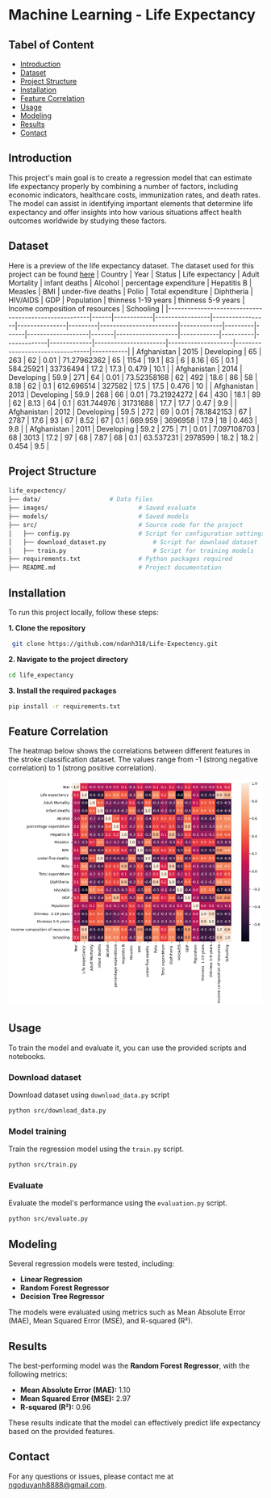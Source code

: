 # Machine Learning - Life Expectancy


## Tabel of Content

 - [Introduction](#Introduction)
 - [Dataset](#Dataset)
 - [Project Structure](#Project-Structure)
 - [Installation](#Installation)
 - [Feature Correlation](#Feature-Correlation)
 - [Usage](#Model-Training)
 - [Modeling](#Modeling)
 - [Results](#Results)
 - [Contact](#Contact)

## Introduction

This project's main goal is to create a regression model that can estimate life expectancy properly by combining a number of factors, including economic indicators, healthcare costs, immunization rates, and death rates. The model can assist in identifying important elements that determine life expectancy and offer insights into how various situations affect health outcomes worldwide by studying these factors.

## Dataset

Here is a preview of the life expectancy dataset. The dataset used for this project can be found [here](https://github.com/ndanh318/Life-Expectency/tree/master/data/sources)
| Country                                              | Year | Status     | Life expectancy | Adult Mortality | infant deaths | Alcohol | percentage expenditure | Hepatitis B | Measles | BMI  | under-five deaths | Polio | Total expenditure | Diphtheria | HIV/AIDS | GDP         | Population  | thinness  1-19 years | thinness 5-9 years | Income composition of resources | Schooling |
|------------------------------------------------------|------|------------|-----------------|-----------------|---------------|---------|------------------------|-------------|---------|------|-------------------|-------|-------------------|------------|----------|-------------|-------------|----------------------|--------------------|---------------------------------|-----------|
| Afghanistan                                          | 2015 | Developing | 65              | 263             | 62            | 0.01    | 71.27962362            | 65          | 1154    | 19.1 | 83                | 6     | 8.16              | 65         | 0.1      | 584.25921   | 33736494    | 17.2                 | 17.3               | 0.479                           | 10.1      |
| Afghanistan                                          | 2014 | Developing | 59.9            | 271             | 64            | 0.01    | 73.52358168            | 62          | 492     | 18.6 | 86                | 58    | 8.18              | 62         | 0.1      | 612.696514  | 327582      | 17.5                 | 17.5               | 0.476                           | 10        |
| Afghanistan                                          | 2013 | Developing | 59.9            | 268             | 66            | 0.01    | 73.21924272            | 64          | 430     | 18.1 | 89                | 62    | 8.13              | 64         | 0.1      | 631.744976  | 31731688    | 17.7                 | 17.7               | 0.47                            | 9.9       |
| Afghanistan                                          | 2012 | Developing | 59.5            | 272             | 69            | 0.01    | 78.1842153             | 67          | 2787    | 17.6 | 93                | 67    | 8.52              | 67         | 0.1      | 669.959     | 3696958     | 17.9                 | 18                 | 0.463                           | 9.8       |
| Afghanistan                                          | 2011 | Developing | 59.2            | 275             | 71            | 0.01    | 7.097108703            | 68          | 3013    | 17.2 | 97                | 68    | 7.87              | 68         | 0.1      | 63.537231   | 2978599     | 18.2                 | 18.2               | 0.454                           | 9.5       |


## Project Structure
```bash
life_expectency/
├── data/			        # Data files
├── images/                   		# Saved evaluate
├── models/                   		# Saved models
├── src/                      		# Source code for the project
│   ├── config.py           		# Script for configuration settings
│   ├── download_dataset.py             # Script for download dataset
│   ├── train.py                        # Script for training models
├── requirements.txt          		# Python packages required
├── README.md                 		# Project documentation
```

## Installation

To run this project locally, follow these steps:

**1. Clone the repository**
```bash
 git clone https://github.com/ndanh318/Life-Expectency.git
```
**2. Navigate to the project directory**
```bash
cd life_expectancy
```
**3. Install the required packages**
```bash
pip install -r requirements.txt
```

## Feature Correlation

The heatmap below shows the correlations between different features in the stroke classification dataset. The values range from -1 (strong negative correlation) to 1 (strong positive correlation).

![Correlation Heatmap](https://github.com/ndanh318/Life-Expectency/blob/master/images/correlation.png)

## Usage
To train the model and evaluate it, you can use the provided scripts and notebooks.
### Download dataset
Download dataset using `download_data.py` script
```bash
python src/download_data.py
```

### Model training
Train the regression model using the `train.py` script.
```bash
python src/train.py
```
### Evaluate
Evaluate the model's performance using the `evaluation.py` script.
```bash
python src/evaluate.py
```

## Modeling

Several regression models were tested, including:

-   **Linear Regression**
-   **Random Forest Regressor**
-   **Decision Tree Regressor**

The models were evaluated using metrics such as Mean Absolute Error (MAE), Mean Squared Error (MSE), and R-squared (R²).

## Results

The best-performing model was the **Random Forest Regressor**, with the following metrics:

-   **Mean Absolute Error (MAE):** 1.10
-   **Mean Squared Error (MSE):** 2.97
-   **R-squared (R²):** 0.96

These results indicate that the model can effectively predict life expectancy based on the provided features.

## Contact

For any questions or issues, please contact me at ngoduyanh8888@gmail.com.

